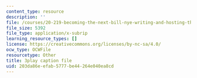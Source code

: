 ```yaml
---
content_type: resource
description: ''
file: /courses/20-219-becoming-the-next-bill-nye-writing-and-hosting-the-educational-show-january-iap-2015/203da86eefab5777be44264e040ea8cd_PPhxbP8oSfc.vtt
file_size: 5392
file_type: application/x-subrip
learning_resource_types: []
license: https://creativecommons.org/licenses/by-nc-sa/4.0/
ocw_type: OCWFile
resourcetype: Other
title: 3play caption file
uid: 203da86e-efab-5777-be44-264e040ea8cd
---
```

